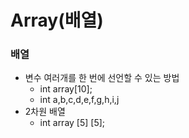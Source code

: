 # Array(배열)

### 배열

- 변수 여러개를 한 번에 선언할 수 있는 방법
  - int array[10];
  - int a,b,c,d,e,f,g,h,i,j
- 2차원 배열
  - int array [5] [5];


